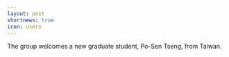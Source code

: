 ```yaml
---
layout: post
shortnews: true
icon: users
---
```


The group welcomes a new graduate student, Po-Sen Tseng, from Taiwan.